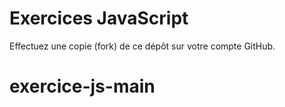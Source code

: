 # Exercices JavaScript

Effectuez une copie (fork) de ce dépôt sur votre compte GitHub.
# exercice-js-main
